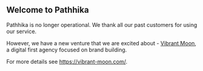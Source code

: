 ## Welcome to Pathhika

Pathhika is no longer operational. We thank all our past customers for using our service. 

However, we have a new venture that we are excited about - [Vibrant Moon](https://vibrant-moon.com/), a digital first agency focused on brand building. 

For more details see https://vibrant-moon.com/.
